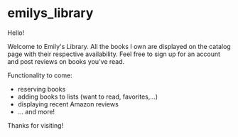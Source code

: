# emilys_library
Hello!

Welcome to Emily's Library. All the books I own are displayed on the catalog page with their respective availability. Feel free to sign up for an account and post reviews on books you've read.

Functionality to come:
- reserving books
- adding books to lists (want to read, favorites,...)
- displaying recent Amazon reviews
- ... and more!

Thanks for visiting!

